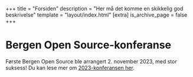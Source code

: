 +++
title = "Forsiden"
description = "Her må det komme en skikkelig god beskrivelse"
template = "layout/index.html"
[extra]
is_archive_page = false
+++

# Bergen Open Source-konferanse

Første Bergen Open Source ble arrangert 2. november 2023, med stor suksess! Du
kan lese mer om [2023-konferansen her](@/arkiv/2023.md).
